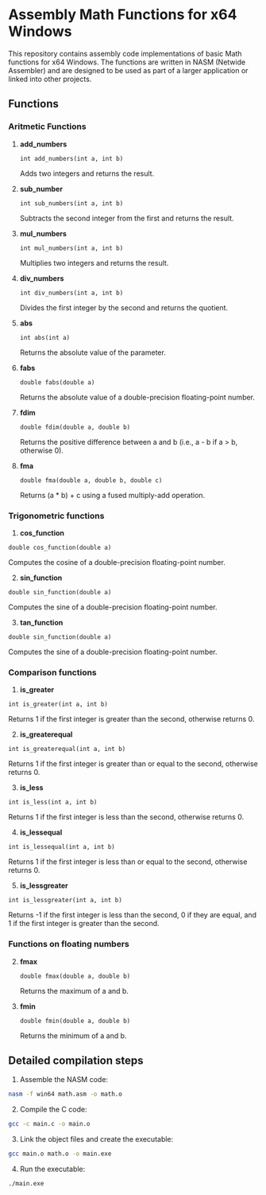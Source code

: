 # Assembly Math Functions for x64 Windows
This repository contains assembly code implementations of basic Math functions for x64 Windows. The functions are written in NASM (Netwide Assembler) and are designed to be used as part of a larger application or linked into other projects.

## Functions

### Aritmetic Functions

1. **add_numbers**
    ```assembly
    int add_numbers(int a, int b)
    ```
    Adds two integers and returns the result.

2. **sub_number**
    ```assembly
    int sub_numbers(int a, int b)
    ```
    Subtracts the second integer from the first and returns the result.

3. **mul_numbers**
    ```assembly
    int mul_numbers(int a, int b)
    ```
    Multiplies two integers and returns the result.

4. **div_numbers**
    ```assembly
    int div_numbers(int a, int b)
    ```
    Divides the first integer by the second and returns the quotient.

5. **abs**
    ```assembly
    int abs(int a)
    ```
    Returns the absolute value of the parameter.

6. **fabs**
    ```assembly
    double fabs(double a)
    ```
    Returns the absolute value of a double-precision floating-point number.

7. **fdim**
    ```assembly
    double fdim(double a, double b)
    ```
    Returns the positive difference between a and b (i.e., a - b if a > b, otherwise 0).

8. **fma**
    ```assembly
    double fma(double a, double b, double c)
    ```
    Returns (a * b) + c using a fused multiply-add operation.

### Trigonometric functions
1. **cos_function**
```assembly
double cos_function(double a)
```
Computes the cosine of a double-precision floating-point number.

2. **sin_function**
```assembly
double sin_function(double a)
```
Computes the sine of a double-precision floating-point number.

3. **tan_function**
```assembly
double sin_function(double a)
```
Computes the sine of a double-precision floating-point number.

### Comparison functions
1. **is_greater**
```assembly
int is_greater(int a, int b)
```
Returns 1 if the first integer is greater than the second, otherwise returns 0.

2. **is_greaterequal**
```assembly
int is_greaterequal(int a, int b)
```
Returns 1 if the first integer is greater than or equal to the second, otherwise returns 0.

3. **is_less**
```assembly
int is_less(int a, int b)
```
Returns 1 if the first integer is less than the second, otherwise returns 0.

4. **is_lessequal**
```assembly
int is_lessequal(int a, int b)
```
Returns 1 if the first integer is less than or equal to the second, otherwise returns 0.

5. **is_lessgreater**
```assembly
int is_lessgreater(int a, int b)
```
Returns -1 if the first integer is less than the second, 0 if they are equal, and 1 if the first integer is greater than the second.

### Functions on floating numbers

2. **fmax**
    ```assembly
    double fmax(double a, double b)
    ```
    Returns the maximum of a and b.

3. **fmin**
    ```assembly
    double fmin(double a, double b)
    ```
    Returns the minimum of a and b.

## Detailed compilation steps
1. Assemble the NASM code:
```sh
nasm -f win64 math.asm -o math.o
```
2. Compile the C code:
```sh
gcc -c main.c -o main.o
```
3. Link the object files and create the executable:
```sh
gcc main.o math.o -o main.exe
```
4. Run the executable:
```sh
./main.exe
```
